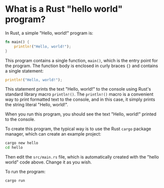 # What is a Rust "hello world" program?

In Rust, a simple "Hello, world!" program is:

```rust
fn main() {
    println!("Hello, world!");
}
```

This program contains a single function, `main()`, which is the entry point for the program. The function body is enclosed in curly braces `{}` and contains a single statement:

```rust
println!("Hello, world!");
```

This statement prints the text "Hello, world!" to the console using Rust's standard library macro `println!()`. The `println!()` macro is a convenient way to print formatted text to the console, and in this case, it simply prints the string literal "Hello, world!".

When you run this program, you should see the text "Hello, world!" printed to the console.

To create this program, the typical way is to use the Rust `cargo` package manager, which can create an example project:

```sh
cargo new hello
cd hello
```

Then edit the `src/main.rs` file, which is automatically created with the "hello world" code above. Change it as you wish.

To run the program:

```sh
cargo run
```
